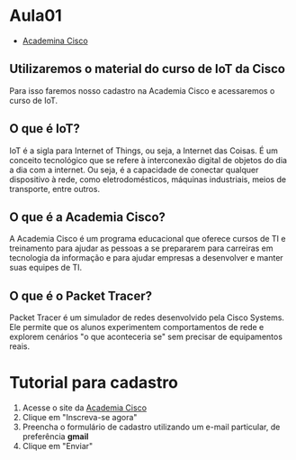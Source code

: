 # Aula01

- [Academina Cisco](https://www.netacad.com/)

## Utilizaremos o material do curso de IoT da Cisco
Para isso faremos nosso cadastro na Academia Cisco e acessaremos o curso de IoT.

## O que é IoT?
IoT é a sigla para Internet of Things, ou seja, a Internet das Coisas. É um conceito tecnológico que se refere à interconexão digital de objetos do dia a dia com a internet. Ou seja, é a capacidade de conectar qualquer dispositivo à rede, como eletrodomésticos, máquinas industriais, meios de transporte, entre outros.

## O que é a Academia Cisco?
A Academia Cisco é um programa educacional que oferece cursos de TI e treinamento para ajudar as pessoas a se prepararem para carreiras em tecnologia da informação e para ajudar empresas a desenvolver e manter suas equipes de TI.

## O que é o Packet Tracer?
Packet Tracer é um simulador de redes desenvolvido pela Cisco Systems. Ele permite que os alunos experimentem comportamentos de rede e explorem cenários "o que aconteceria se" sem precisar de equipamentos reais.

# Tutorial para cadastro
1. Acesse o site da [Academia Cisco](https://www.netacad.com/)
2. Clique em "Inscreva-se agora"
3. Preencha o formulário de cadastro utilizando um e-mail particular, de preferência **gmail**
4. Clique em "Enviar"